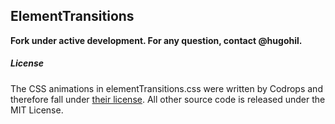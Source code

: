 ## ElementTransitions

**Fork under active development. For any question, contact @hugohil.**

##### License
The CSS animations in elementTransitions.css were written by Codrops and therefore fall under [their license](http://tympanus.net/codrops/licensing/).  All other source code is released under the MIT License.
